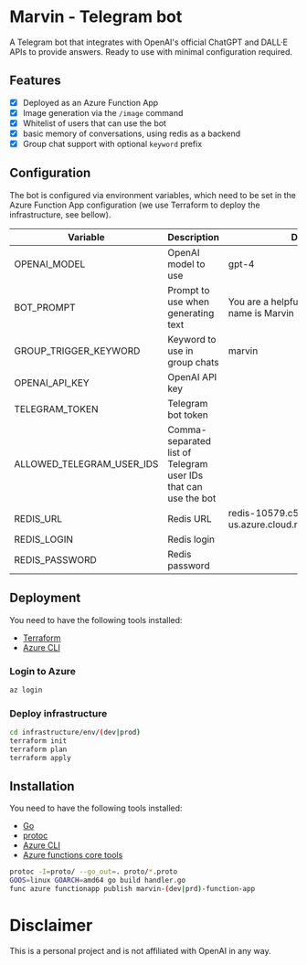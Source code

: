 # Marvin - Telegram bot

A Telegram bot that integrates with OpenAI's official ChatGPT and DALL·E APIs to provide answers.
Ready to use with minimal configuration required.

## Features

- [x] Deployed as an Azure Function App
- [x] Image generation via the `/image` command
- [x] Whitelist of users that can use the bot
- [x] basic memory of conversations, using redis as a backend
- [x] Group chat support with optional `keyword` prefix

## Configuration

The bot is configured via environment variables, which need to be set in the Azure Function App configuration (we use Terraform to deploy the infrastructure, see bellow).

| Variable | Description | Default |
| -------- | ----------- | ------- |
| OPENAI_MODEL | OpenAI model to use | gpt-4 |
| BOT_PROMPT | Prompt to use when generating text | You are a helpful assistant and your name is Marvin |
| GROUP_TRIGGER_KEYWORD | Keyword to use in group chats | marvin |
| OPENAI_API_KEY | OpenAI API key | |
| TELEGRAM_TOKEN | Telegram bot token | |
| ALLOWED_TELEGRAM_USER_IDS | Comma-separated list of Telegram user IDs that can use the bot | |
| REDIS_URL | Redis URL | redis-10579.c56.east-us.azure.cloud.redislabs.com:10579 |
| REDIS_LOGIN | Redis login | |
| REDIS_PASSWORD | Redis password | |


## Deployment

You need to have the following tools installed:

- [Terraform](https://www.terraform.io/downloads.html)
- [Azure CLI](https://docs.microsoft.com/en-us/cli/azure/install-azure-cli?view=azure-cli-latest)

### Login to Azure

```bash
az login
```

### Deploy infrastructure

```bash
cd infrastructure/env/(dev|prod)
terraform init
terraform plan
terraform apply
```


## Installation

You need to have the following tools installed:

- [Go](https://golang.org/doc/install)
- [protoc](https://grpc.io/docs/protoc-installation/)
- [Azure CLI](https://docs.microsoft.com/en-us/cli/azure/install-azure-cli?view=azure-cli-latest)
- [Azure functions core tools](https://learn.microsoft.com/en-us/azure/azure-functions/functions-run-local)

```bash
protoc -I=proto/ --go_out=. proto/*.proto
GOOS=linux GOARCH=amd64 go build handler.go
func azure functionapp publish marvin-(dev|prd)-function-app
```

# Disclaimer

This is a personal project and is not affiliated with OpenAI in any way.
